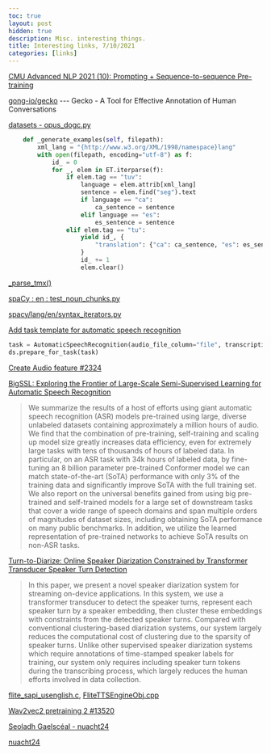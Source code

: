 ```yaml
---
toc: true
layout: post
hidden: true
description: Misc. interesting things.
title: Interesting links, 7/10/2021
categories: [links]
---
```


[CMU Advanced NLP 2021 (10): Prompting + Sequence-to-sequence Pre-training](https://www.youtube.com/watch?v=TE6urdkTR4I)

[gong-io/gecko](https://github.com/gong-io/gecko) --- Gecko - A Tool for Effective Annotation of Human Conversations

[datasets - opus_dogc.py](https://github.com/huggingface/datasets/blob/3db67f5ff6cbf807b129d2b4d1107af27623b608/datasets/opus_dogc/opus_dogc.py)

```python
    def _generate_examples(self, filepath):
        xml_lang = "{http://www.w3.org/XML/1998/namespace}lang"
        with open(filepath, encoding="utf-8") as f:
            id_ = 0
            for _, elem in ET.iterparse(f):
                if elem.tag == "tuv":
                    language = elem.attrib[xml_lang]
                    sentence = elem.find("seg").text
                    if language == "ca":
                        ca_sentence = sentence
                    elif language == "es":
                        es_sentence = sentence
                elif elem.tag == "tu":
                    yield id_, {
                        "translation": {"ca": ca_sentence, "es": es_sentence},
                    }
                    id_ += 1
                    elem.clear()
```

[_parse_tmx()](https://github.com/huggingface/datasets/blob/ed8b06750224a534de5773590b0a491318f3ae6a/datasets/wmt16/wmt_utils.py#L926)

[spaCy : en : test_noun_chunks.py](https://github.com/explosion/spaCy/blob/master/spacy/tests/lang/en/test_noun_chunks.py)

[spacy/lang/en/syntax_iterators.py](https://github.com/explosion/spaCy/blob/master/spacy/lang/en/syntax_iterators.py)

[Add task template for automatic speech recognition](https://github.com/huggingface/datasets/pull/2533)

```python
task = AutomaticSpeechRecognition(audio_file_column="file", transcription_column="text")
ds.prepare_for_task(task)
```

[Create Audio feature #2324](https://github.com/huggingface/datasets/pull/2324)

[BigSSL: Exploring the Frontier of Large-Scale Semi-Supervised Learning for Automatic Speech Recognition](https://arxiv.org/abs/2109.13226)

> We summarize the results of a host of efforts using giant automatic speech recognition (ASR) models pre-trained using large, diverse unlabeled datasets containing approximately a million hours of audio. We find that the combination of pre-training, self-training and scaling up model size greatly increases data efficiency, even for extremely large tasks with tens of thousands of hours of labeled data. In particular, on an ASR task with 34k hours of labeled data, by fine-tuning an 8 billion parameter pre-trained Conformer model we can match state-of-the-art (SoTA) performance with only 3% of the training data and significantly improve SoTA with the full training set. We also report on the universal benefits gained from using big pre-trained and self-trained models for a large set of downstream tasks that cover a wide range of speech domains and span multiple orders of magnitudes of dataset sizes, including obtaining SoTA performance on many public benchmarks. In addition, we utilize the learned representation of pre-trained networks to achieve SoTA results on non-ASR tasks.

[Turn-to-Diarize: Online Speaker Diarization Constrained by Transformer Transducer Speaker Turn Detection](https://arxiv.org/abs/2109.11641)

> In this paper, we present a novel speaker diarization system for streaming on-device applications. In this system, we use a transformer transducer to detect the speaker turns, represent each speaker turn by a speaker embedding, then cluster these embeddings with constraints from the detected speaker turns. Compared with conventional clustering-based diarization systems, our system largely reduces the computational cost of clustering due to the sparsity of speaker turns. Unlike other supervised speaker diarization systems which require annotations of time-stamped speaker labels for training, our system only requires including speaker turn tokens during the transcribing process, which largely reduces the human efforts involved in data collection.

[flite_sapi_usenglish.c](https://github.com/festvox/flite/blob/master/sapi/FliteTTSEngineObj/flite_sapi_usenglish.c),
[FliteTTSEngineObj.cpp](https://github.com/festvox/flite/blob/master/sapi/FliteTTSEngineObj/FliteTTSEngineObj.cpp)

[Wav2vec2 pretraining 2 #13520](https://github.com/huggingface/transformers/pull/13520)

[Seoladh Gaelscéal - nuacht24](https://www.youtube.com/watch?v=3BIdtsKnXtM)

[nuacht24](https://www.youtube.com/channel/UCsQv0m-VbJGW3RFugpGKwMA)

